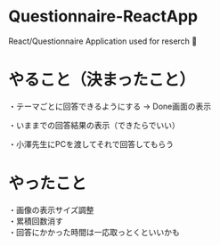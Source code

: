 # Questionnaire-ReactApp

React/Questionnaire Application used for reserch 🧪

# やること（決まったこと）

・テーマごとに回答できるようにする → Done画面の表示  

・いままでの回答結果の表示（できたらでいい）  

・小澤先生にPCを渡してそれで回答してもらう  

# やったこと

・画像の表示サイズ調整  
・累積回数消す  
・回答にかかった時間は一応取っとくといいかも 